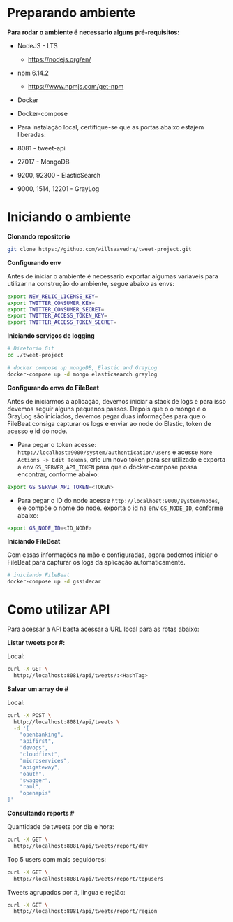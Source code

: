 # Preparando ambiente

**Para rodar o ambiente é necessario alguns pré-requisitos:**

* NodeJS - LTS
  * https://nodejs.org/en/
* npm 6.14.2
  * https://www.npmjs.com/get-npm
* Docker
* Docker-compose

* Para instalação local, certifique-se que as portas abaixo estajem liberadas:

* 8081 - tweet-api
* 27017 - MongoDB
* 9200, 92300 - ElasticSearch
* 9000, 1514, 12201 - GrayLog

# Iniciando o ambiente 

**Clonando repositorio**

```bash
git clone https://github.com/willsaavedra/tweet-project.git
```

**Configurando env**

Antes de iniciar o ambiente é necessario exportar algumas variaveis para utilizar na construção do ambiente, segue abaixo as envs:

```bash
export NEW_RELIC_LICENSE_KEY=
export TWITTER_CONSUMER_KEY=
export TWITTER_CONSUMER_SECRET=
export TWITTER_ACCESS_TOKEN_KEY=
export TWITTER_ACCESS_TOKEN_SECRET=
```

**Iniciando serviços de logging**

```bash
# Diretorio Git
cd ./tweet-project

# docker compose up mongoDB, Elastic and GrayLog
docker-compose up -d mongo elasticsearch graylog
```
**Configurando envs do FileBeat**

Antes de iniciarmos a aplicação, devemos iniciar a stack de logs e para isso devemos seguir alguns pequenos passos. Depois que o o mongo e o GrayLog são iniciados, devemos pegar duas informações para que o FileBeat consiga capturar os logs e enviar ao node do Elastic, token de acesso e id do node.

* Para pegar o token acesse: ```http://localhost:9000/system/authentication/users``` e acesse ```More Actions -> Edit Tokens```, crie um novo token para ser utilizado e exporta a env ```GS_SERVER_API_TOKEN``` para que o docker-compose possa encontrar, conforme abaixo:

```bash
export GS_SERVER_API_TOKEN=<TOKEN>
```
* Para pegar o ID do node acesse ```http://localhost:9000/system/nodes```, ele compõe o nome do node. exporta o id na env ```GS_NODE_ID```, conforme abaixo:


```bash
export GS_NODE_ID=<ID_NODE>
```
**Iniciando FileBeat**

Com essas informações na mão e configuradas, agora podemos iniciar o FileBeat para capturar os logs da aplicação automaticamente.

```bash
# iniciando FileBeat
docker-compose up -d gssidecar
```


# Como utilizar API

Para acessar a API basta acessar a URL local para as rotas abaixo:

**Listar tweets por #:**

Local:

```bash
curl -X GET \
  http://localhost:8081/api/tweets/:<HashTag> 
```

**Salvar um array de #**

Local:

```bash
curl -X POST \
  http://localhost:8081/api/tweets \
  -d '[
	"openbanking",
	"apifirst", 
	"devops",
	"cloudfirst", 
	"microservices",
	"apigateway",
	"oauth", 
	"swagger", 
	"raml", 
	"openapis"
]'
```

**Consultando reports #**

Quantidade de tweets por dia e hora:

```bash
curl -X GET \
  http://localhost:8081/api/tweets/report/day
```

Top 5 users com mais seguidores:
```bash
curl -X GET \
  http://localhost:8081/api/tweets/report/topusers
```
Tweets agrupados por #, lingua e região:
```bash
curl -X GET \
  http://localhost:8081/api/tweets/report/region
```